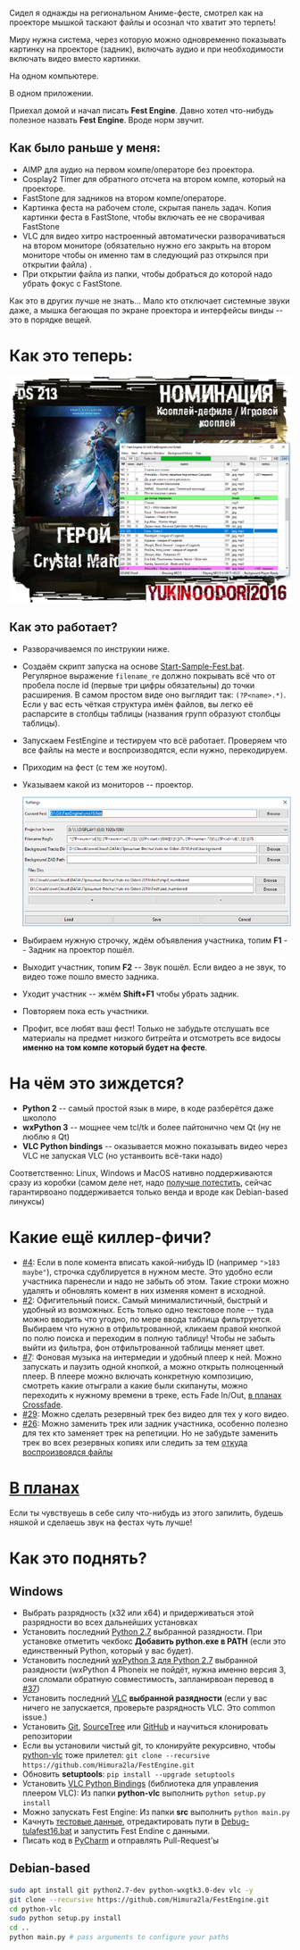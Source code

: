 Сидел я однажды на региональном Аниме-фесте, смотрел как на проекторе мышкой таскают файлы и осознал что хватит это терпеть!

Миру нужна система, через которую можно одновременно показывать картинку на проекторе (задник), включать аудио и при необходимости включать видео вместо картинки.

На одном компьютере.

В одном приложении.

Приехал домой и начал писать **Fest Engine**. Давно хотел что-нибудь полезное назвать **Fest Engine**. Вроде норм звучит.

## Как было раньше у меня:

- AIMP для аудио на первом компе/операторе без проектора.
- Cosplay2 Timer для обратного отсчета на втором компе, который на проекторе.
- FastStone для задников на втором компе/операторе.
- Картинка феста на рабочем столе, скрытая панель задач. Копия картинки феста в FastStone, чтобы включать ее не сворачивая FastStone
- VLC для видео хитро настроенный автоматически разворачиваться на втором мониторе (обязательно нужно его закрыть на втором мониторе чтобы он именно там в следующий раз открылся при открытии файла) .
- При открытии файла из папки, чтобы добраться до которой надо убрать фокус с FastStone.

Как это в других лучше не знать... Мало кто отключает системные звуки даже, а мышка бегающая по экране проектора и интерфейсы винды -- это в порядке вещей.

# Как это теперь:

![так](res/scr.png)


## Как это работает?

- Разворачиваемся по инструкии ниже.
- Создаём скрипт запуска на основе [Start-Sample-Fest.bat](Start-Sample-Fest.bat). Регулярное выражение `filename_re` должно покрывать всё что от пробела после id (первые три цифры обязательны) до точки расширения.
   В самом простом виде оно выглядит так: `(?P<name>.*)`. Если у вас есть чёткая структура имён файлов, вы легко её распарсите в столбцы таблицы (названия групп образуют столбцы таблицы).
- Запускаем FestEngine и тестируем что всё работает. Проверяем что все файлы на месте и воспроизводятся, если нужно, перекодируем.
- Приходим на фест (с тем же ноутом).
- Указываем какой из мониторов -- проектор.

    ![](res/settings.png)

- Выбираем нужную строчку, ждём объявления участника, топим **F1** -- Задник на проектор пошёл.
- Выходит участник, топим **F2** -- Звук пошёл. Если видео а не звук, то видео тоже пошло вместо задника.
- Уходит участник -- жмём **Shift+F1** чтобы убрать задник.
- Повторяем пока есть участники.
- Профит, все любят ваш фест! Только не забудьте отслушать все материалы на предмет низкого битрейта и отсмотреть все видосы **именно на том компе который будет на фесте**. 

# На чём это зиждется?

- **Python 2** -- самый простой язык в мире, в коде разберётся даже школоло
- **wxPython 3** -- мощнее чем tcl/tk и более пайтонично чем Qt (ну не люблю я Qt)
- **VLC Python bindings** -- оказывается можно показывать видео через VLC не запуская VLC (но устанвоить всё-таки надо)

Соответственно: Linux, Windows и MacOS нативно поддерживаются сразу из коробки (самом деле нет, надо [получше потестить](https://github.com/Himura2la/FestEngine/issues/16), сейчас гарантирвоано поддерживается только венда и вроде как Debian-based линуксы)

# Какие ещё киллер-фичи?

- [#4](https://github.com/Himura2la/FestEngine/issues/4): Если в поле комента вписать какой-нибудь ID (например `">183 maybe"`), строчка сдублируется в нужном месте. Это удобно если участника паренесли и надо не забыть об этом. Такие строки можно удалять и обновлять комент в них изменяя комент в исходной.
- [#2](https://github.com/Himura2la/FestEngine/issues/2): Офигительный поиск. Самый минималистичный, быстрый и удобный из возможных. Есть только одно текстовое поле -- туда можно вводить что угодно, по мере ввода таблица фильтруется. Выбираем что нужно в отфильтрованной, кликаем правой кнопкой по полю поиска и переходим в полную таблицу! Чтобы не забыть выйти из фильтра, фон отфильтрованной таблицы меняет цвет.  
- [#7](https://github.com/Himura2la/FestEngine/issues/7): Фоновая музыка на интермедии и удобный плеер к ней. Можно запускать и паузить одной кнопкой, а можно открыть полноценный плеер. В плеере можно включать конкретную композицию, смотреть какие отыграли а какие были скипануты, можно переходить к нужному времени в треке, есть Fade In/Out, [в планах Crossfade](https://github.com/Himura2la/FestEngine/issues/28).
- [#29](https://github.com/Himura2la/FestEngine/issues/29): Можно сделать резервный трек без видео для тех у кого видео.
- [#26](https://github.com/Himura2la/FestEngine/issues/26): Можно заменить трек или задник участника, особенно полезно для тех кто заменяет трек на репетиции. Но не забудьте заменить трек во всех резервных копиях или следить за тем [откуда воспроизвоядся файлы](https://github.com/Himura2la/FestEngine/issues/34)

# [В планах](https://github.com/Himura2la/FestEngine/issues)

Если ты чувствуешь в себе силу что-нибудь из этого запилить, будешь няшкой и сделаешь звук на фестах чуть лучше!


# Как это поднять?

## Windows

- Выбрать разрядность (x32 или x64) и придерживаться этой разрядности во всех дальнейших установках
- Установить последний [Python 2.7](https://www.python.org/downloads/windows/) выбранной разядности. При установке отметить чекбокс **Добавить python.exe в PATH** (если это единственный Python, который у вас будет).
- Установить последний [wxPython 3 для Python 2.7](https://sourceforge.net/projects/wxpython/files/wxPython/) выбранной разядности (wxPython 4 Phoneix не пойдёт, нужна именно версия 3, они сломали обратную совместимость, запланирвоан перевод в [#37](https://github.com/Himura2la/FestEngine/issues/37))
- Установить последний [VLC](https://www.videolan.org/vlc/index.ru.html) **выбранной разядности** (если у вас ничего не запускается, проверьте разрядность VLC. Это common issue.)
- Установить [Git](https://git-scm.com/), [SourceTree](https://www.sourcetreeapp.com/) или [GitHub](https://desktop.github.com/) и научиться клонировать репозитории
- Если вы установили чистый git, то клонируйте рекурсивно, чтобы [python-vlc](https://github.com/oaubert/python-vlc/) тоже прилетел: `git clone --recursive https://github.com/Himura2la/FestEngine.git`
- Обновить **setuptools**: `pip install --upgrade setuptools`
- Установить [VLC Python Bindings](https://wiki.videolan.org/python_bindings) (библиотека для управления плеером VLC): Из папки **python-vlc** выполнить `python setup.py install`
- Можно запускать Fest Engine: Из папки **src** выполнить `python main.py`
- Качнуть [тестовые данные](https://drive.google.com/file/d/0B4v9WFUhaeVvRmdXcXNaRHB0THc/view), отредактировать пути в [Debug-tulafest16.bat](https://github.com/Himura2la/FestEngine/blob/master/Debug-tulafest16.bat) и запустить Fest Endine с данными.
- Писать код в [PyCharm](https://www.jetbrains.com/pycharm/) и отправлять Pull-Request'ы

## Debian-based

```sh
sudo apt install git python2.7-dev python-wxgtk3.0-dev vlc -y
git clone --recursive https://github.com/Himura2la/FestEngine.git
cd python-vlc
sudo python setup.py install
cd ..
python main.py # pass arguments to configure your paths
```
